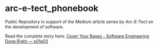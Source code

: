 # arc-e-tect_phonebook
Public Repository in support of the Medium article series by Arc-E-Tect on the development of software.

Read the complete story here: [Cover Your Bases - Software Engineering Done Right — s01e03](https://medium.com/@Arc_E_Tect/software-engineering-done-right-2358ae0d6dd4)
